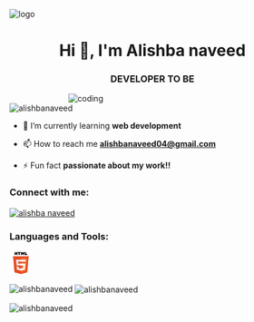 ![logo](https://t4.ftcdn.net/jpg/04/19/26/97/360_F_419269782_9LsP3TQndMVnZ2j3ZhTPhMjaqQpFAth9.jpg)
<h1 align="center">Hi 👋, I'm Alishba naveed</h1>
<h3 align="center">DEVELOPER TO BE</h3>
<img align="right" alt="coding" width="400" src="https://media.tenor.com/2nKSTDDekOgAAAAM/coding-kira.gif">

<p align="left"> <img src="https://komarev.com/ghpvc/?username=alishbanaveed&label=Profile%20views&color=0e75b6&style=flat" alt="alishbanaveed" /> </p>

- 🌱 I’m currently learning **web development**

- 📫 How to reach me **alishbanaveed04@gmail.com**

- ⚡ Fun fact **passionate about my work!!**

<h3 align="left">Connect with me:</h3>
<p align="left">
<a href="https://linkedin.com/in/alishba naveed" target="blank"><img align="center" src="https://raw.githubusercontent.com/rahuldkjain/github-profile-readme-generator/master/src/images/icons/Social/linked-in-alt.svg" alt="alishba naveed" height="30" width="40" /></a>
</p>

<h3 align="left">Languages and Tools:</h3>
<p align="left"> <a href="https://www.w3.org/html/" target="_blank" rel="noreferrer"> <img src="https://raw.githubusercontent.com/devicons/devicon/master/icons/html5/html5-original-wordmark.svg" alt="html5" width="40" height="40"/> </a> </p>

<p><img align="left" src="https://github-readme-stats.vercel.app/api/top-langs?username=alishbanaveed&show_icons=true&locale=en&layout=compact" alt="alishbanaveed" /></p>

<p>&nbsp;<img align="center" src="https://github-readme-stats.vercel.app/api?username=alishbanaveed&show_icons=true&locale=en" alt="alishbanaveed" /></p>

<p><img align="center" src="https://github-readme-streak-stats.herokuapp.com/?user=alishbanaveed&" alt="alishbanaveed" /></p>
